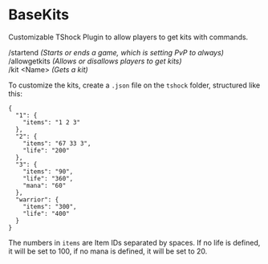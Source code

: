 # BaseKits

Customizable TShock Plugin to allow players to get kits with commands.

/startend *(Starts or ends a game, which is setting PvP to always)*  
/allowgetkits *(Allows or disallows players to get kits)*  
/kit \<Name> *(Gets a kit)*  

To customize the kits, create a `.json` file on the `tshock` folder, structured like this:

```
{
  "1": {
    "items": "1 2 3"
  },
  "2": {
    "items": "67 33 3",
    "life": "200"
  },
  "3": {
    "items": "90",
    "life": "360",
    "mana": "60"
  },
  "warrior": {
    "items": "300",
    "life": "400"
  }
}
```

The numbers in `items` are Item IDs separated by spaces.
If no life is defined, it will be set to 100, if no mana is defined, it will be set to 20.

